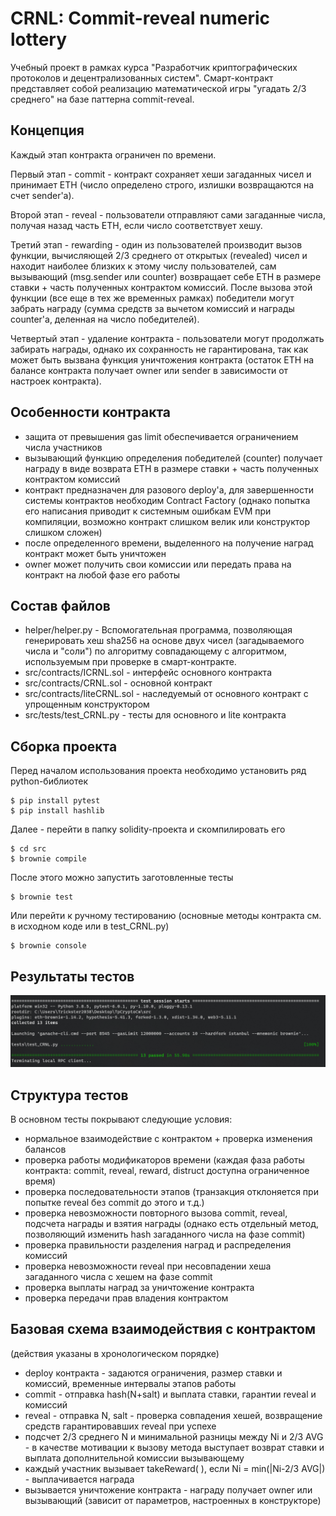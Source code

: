 # CRNL: Commit-reveal numeric lottery

Учебный проект в рамках курса "Разработчик криптографических протоколов и децентрализованных систем". Смарт-контракт представляет собой реализацию математической игры "угадать 2/3  среднего" на базе паттерна commit-reveal.

## Концепция

Каждый этап контракта ограничен по времени. 

Первый этап - commit - контракт сохраняет хеши загаданных чисел и принимает ETH (число определено строго, излишки возвращаются на счет sender'a). 

Второй этап - reveal - пользователи отправляют сами загаданные числа, получая назад часть ETH, если число соответствует хешу. 

Третий этап - rewarding - один из пользователей производит вызов функции, вычисляющей 2/3 среднего от открытых (revealed) чисел и находит наиболее близких к этому числу пользователей, сам вызывающий (msg.sender или counter) возвращает себе ETH в размере ставки + часть полученных контрактом комиссий. После вызова этой функции (все еще в тех же временных рамках) победители могут забрать награду (сумма средств за вычетом комиссий и награды counter'a, деленная на число победителей). 

Четвертый этап - удаление контракта - пользователи могут продолжать забирать награды, однако их сохранность не гарантирована, так как может быть вызвана функция уничтожения контракта (остаток ETH  на балансе контракта получает owner или sender в зависимости от настроек контракта).

## Особенности контракта
- защита от превышения gas limit обеспечивается ограничением числа участников
- вызывающий функцию определения победителей (counter) получает награду в виде возврата ETH в размере ставки + часть полученных контрактом комиссий
- контракт предназначен для разового deploy'a, для завершенности системы контрактов необходим Contract Factory (однако попытка его написания приводит к системным ошибкам EVM при компиляции, возможно контракт слишком велик или конструктор слишком сложен)
- после определенного времени, выделенного на получение наград контракт может быть уничтожен
- owner может получить свои комиссии или передать права на контракт на любой фазе его работы

## Состав файлов
- helper/helper.py - Вспомогательная программа, позволяющая генерировать хеш sha256 на основе двух чисел (загадываемого числа и "соли") по алгоритму совпадающему с алгоритмом, используемым при проверке в смарт-контракте.
- src/contracts/ICRNL.sol - интерфейс основного контракта
- src/contracts/CRNL.sol  - основной контракт
- src/contracts/liteCRNL.sol - наследуемый от основного контракт с упрощенным конструктором
- src/tests/test_CRNL.py - тесты для основного и lite контракта

## Сборка проекта
Перед началом использования проекта необходимо установить ряд python-библиотек
```
$ pip install pytest
$ pip install hashlib
```
Далее - перейти в папку solidity-проекта и скомпилировать его
```
$ cd src
$ brownie compile
```
После этого можно запустить заготовленные тесты
```
$ brownie test
```
Или перейти к ручному тестированию (основные методы контракта см. в исходном коде или в test_CRNL.py)
```
$ brownie console
```
## Результаты тестов

![](test_screen.jpg)

## Структура тестов
В основном тесты покрывают следующие условия:
- нормальное взаимодействие с контрактом + проверка изменения балансов
- проверка работы модификаторов времени (каждая фаза работы контракта: commit, reveal, reward, distruct доступна ограниченное время)
- проверка последовательности этапов (транзакция отклоняется при попытке reveal без commit до этого и т.д.)
- проверка невозможности повторного вызова commit, reveal, подсчета награды и взятия награды (однако есть отдельный метод, позволяющий изменить hash загаданного числа на фазе commit)
- проверка правильности разделения наград и распределения комиссий
- проверка невозможности reveal при несовпадении хеша загаданного числа с хешем на фазе commit
- проверка выплаты наград за уничтожение контракта
- проверка передачи прав владения контрактом

## Базовая схема взаимодействия с контрактом

(действия указаны в хронологическом порядке)

- deploy контракта - задаются ограничения, размер ставки и комиссий, временные интервалы этапов работы
- commit - отправка hash(N+salt) и выплата ставки, гарантии reveal и комиссий
- reveal - отправка N, salt - проверка совпадения хешей, возвращение средств гарантировавших reveal при успехе
- подсчет 2/3 среднего N и минимальной разницы между Ni и 2/3 AVG  - в качестве мотивации к вызову метода выступает возврат ставки и выплата дополнительной комиссии вызывающему
- каждый участник вызывает takeReward( ), если Ni = min(|Ni-2/3 AVG|) - выплачивается награда
- вызывается уничтожение контракта - награду получает owner или вызывающий (зависит от параметров, настроенных в конструкторе)


